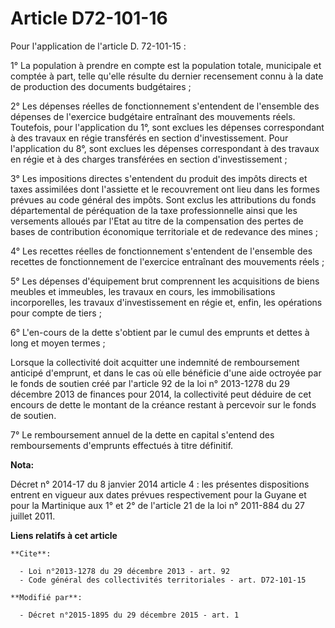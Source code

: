 # Article D72-101-16

Pour l'application de l'article D. 72-101-15 : 

1° La population à prendre en compte est la population totale, municipale et comptée à part, telle qu'elle résulte du dernier
recensement connu à la date de production des documents budgétaires ; 

2° Les dépenses réelles de fonctionnement s'entendent de l'ensemble des dépenses de l'exercice budgétaire entraînant des
mouvements réels. Toutefois, pour l'application du 1°, sont exclues les dépenses correspondant à des travaux en régie
transférés en section d'investissement. Pour l'application du 8°, sont exclues les dépenses correspondant à des travaux en
régie et à des charges transférées en section d'investissement ; 

3° Les impositions directes s'entendent du produit des impôts directs et taxes assimilées dont l'assiette et le recouvrement
ont lieu dans les formes prévues au code général des impôts. Sont exclus les attributions du fonds départemental de
péréquation de la taxe professionnelle ainsi que les versements alloués par l'Etat au titre de la compensation des pertes de
bases de contribution économique territoriale et de redevance des mines ; 

4° Les recettes réelles de fonctionnement s'entendent de l'ensemble des recettes de fonctionnement de l'exercice entraînant
des mouvements réels ; 

5° Les dépenses d'équipement brut comprennent les acquisitions de biens meubles et immeubles, les travaux en cours, les
immobilisations incorporelles, les travaux d'investissement en régie et, enfin, les opérations pour compte de tiers ; 

6° L'en-cours de la dette s'obtient par le cumul des emprunts et dettes à long et moyen termes ; 

Lorsque la collectivité doit acquitter une indemnité de remboursement anticipé d'emprunt, et dans le cas où elle bénéficie
d'une aide octroyée par le fonds de soutien créé par l'article 92 de la loi n° 2013-1278 du 29 décembre 2013 de finances pour
2014, la collectivité peut déduire de cet encours de dette le montant de la créance restant à percevoir sur le fonds de
soutien. 

7° Le remboursement annuel de la dette en capital s'entend des remboursements d'emprunts effectués à titre définitif.

**Nota:**

Décret n° 2014-17 du 8 janvier 2014 article 4 : les présentes dispositions entrent en vigueur aux dates prévues
respectivement pour la Guyane et pour la Martinique aux 1° et 2° de l'article 21 de la loi n° 2011-884 du 27 juillet 2011.

**Liens relatifs à cet article**

	**Cite**:

	  - Loi n°2013-1278 du 29 décembre 2013 - art. 92
	  - Code général des collectivités territoriales - art. D72-101-15

	**Modifié par**:

	  - Décret n°2015-1895 du 29 décembre 2015 - art. 1
